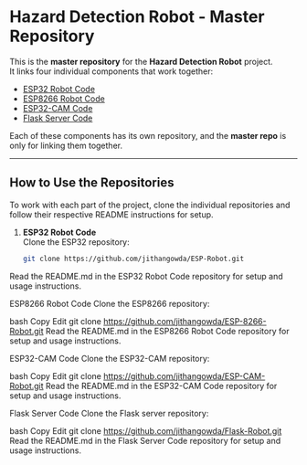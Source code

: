 # Hazard Detection Robot - Master Repository

This is the **master repository** for the **Hazard Detection Robot** project.  
It links four individual components that work together:

- [ESP32 Robot Code](https://github.com/jithangowda/ESP-Robot.git)
- [ESP8266 Robot Code](https://github.com/jithangowda/ESP-8266-Robot.git)
- [ESP32-CAM Code](https://github.com/jithangowda/ESP-CAM-Robot.git)
- [Flask Server Code](https://github.com/jithangowda/Flask-Robot.git)

Each of these components has its own repository, and the **master repo** is only for linking them together.

---

## How to Use the Repositories

To work with each part of the project, clone the individual repositories and follow their respective README instructions for setup.

1. **ESP32 Robot Code**  
   Clone the ESP32 repository:
   ```bash
   git clone https://github.com/jithangowda/ESP-Robot.git
Read the README.md in the ESP32 Robot Code repository for setup and usage instructions.

ESP8266 Robot Code
Clone the ESP8266 repository:

bash
Copy
Edit
git clone https://github.com/jithangowda/ESP-8266-Robot.git
Read the README.md in the ESP8266 Robot Code repository for setup and usage instructions.

ESP32-CAM Code
Clone the ESP32-CAM repository:

bash
Copy
Edit
git clone https://github.com/jithangowda/ESP-CAM-Robot.git
Read the README.md in the ESP32-CAM Code repository for setup and usage instructions.

Flask Server Code
Clone the Flask server repository:

bash
Copy
Edit
git clone https://github.com/jithangowda/Flask-Robot.git
Read the README.md in the Flask Server Code repository for setup and usage instructions.
